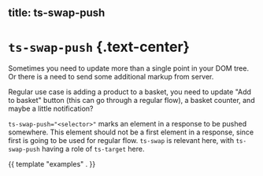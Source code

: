 title: ts-swap-push
----

# `ts-swap-push` {.text-center}

Sometimes you need to update more than a single point in your DOM tree. Or there
is a need to send some additional markup from server.

Regular use case is adding a product to a basket, you need to update "Add to
basket" button (this can go through a regular flow), a basket counter, and maybe
a little notification?

`ts-swap-push="<selector>"` marks an element in a response to be pushed
somewhere. This element should not be a first element in a response, since first
is going to be used for regular flow. `ts-swap` is relevant here, with
`ts-swap-push` having a role of `ts-target` here.

{{ template "examples" . }}
